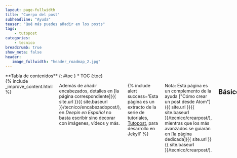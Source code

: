 ```yaml
---
layout: page-fullwidth
title: "Cuerpo del post"
subheadline: "Ayuda"
teaser: "Qué más puedes añadir en los posts"
tags:
    - tutopost
categories:
    - tecnico
breadcrumb: true
show_meta: false
header:
   image_fullwidth: "header_roadmap_2.jpg"
---
```

<div class="row">
<div class="medium-4 medium-push-8 columns" markdown="1">
<div class="panel radius" markdown="1">
**Tabla de contenidos**
{: #toc }
*  TOC
{:toc}
</div>
</div><!-- /.medium-4.columns -->

<div class="medium-8 medium-pull-4 columns" markdown="1">
{% include _improve_content.html %}

Además de añadir encabezados, detalles en [la página correspondiente]({{ site.url }}{{ site.baseurl }}/tecnico/encabezadopost/), en *Deepin en Español* no basta escribir sino decorar con imágenes, vídeos y más.

{% include alert success='Esta página es un extracto de la serie de tutoriales, <a href="/tutopost">Tutopost</a>, para desarrollo en Jekyll' %}

Nota: Está página es un complemento de la ayuda ["Cómo crear un post desde Atom"]({{ site.url }}{{ site.baseurl }}/tecnico/crearpost/), mientras que los más avanzados se guiarán en [la página dedicada]({{ site.url }}{{ site.baseurl }}/tecnico/crearpost/).

## Básico
### Vídeos

Con foundation los vídeos adaptables al tamaño (flexible) son fáciles. [Más info ›](http://foundation.zurb.com/docs/components/flex_video.html)

Arriba el código, abajo el resultado.

{% highlight html %}
<div class="flex-video">
  <iframe with video />
</div>
{% endhighlight %}

<div class="flex-video">
        <iframe width="1280" height="720" src="//www.youtube.com/embed/WoHxoz_0ykI" frameborder="0" allowfullscreen></iframe>
</div>

### Imágenes

Arriba el código, abajo el resultado.

{% highlight html %}
<img class="t60" src="{{ site.urlimg }}header_homepage_13.jpg" alt="">
{% endhighlight %}

<img class="t60" src="{{ site.urlimg }}header_homepage_13.jpg" alt="">

### Enlaces internos

Puedes hacer un enlace interno sin escribir la URL del página es de la siguiente manera:

~~~
{% raw %}[titulo link]({{ site.url }}{{ site.baseurl }}/cat/titulo/){% endraw %}
~~~

## Código adicional {#adicional}

Feeling Responsive permite a las páginas, de la siguiente forma

### Crear una tabla de contenido
{: .t60}

Cuando hay varias secciones en la publicación, es necesario crear una tabla de contenido o índice.

Más información en [»Kramdown«](http://kramdown.gettalong.org/converter/html.html#toc).

El más sencillo y recomendado es de Bare Bones:
{% highlight html %}
### Table of Contents
*  Auto generated table of contents
{:toc}
{% endhighlight %}

Puedes hacer más complejo con el formato de Foundation:

{% highlight html %}
<div class="panel radius" markdown="1">
**Table of Contents**
{: #toc }
*  TOC
{:toc}
</div>
{% endhighlight %}
<small markdown="1">[Up to table of contents](#toc)</small>
{: .text-right }

### Anclas

Las anclas sirven para enlazar partes específicas a la página. Basta escribir
`{#nombre}` El numeral indica el nombre de esa ancla.

### Citas

Las citas son apropiadas para entrevistas o extractos de páginas web. Usa el siguiente código:

> Age is an issue of mind over matter. If you don't mind, it doesn't matter.
<cite>Mark Twain</cite>

<small markdown="1">[Up to table of contents](#toc)</small>
{: .text-right }

~~~
{% highlight html %}
Código
{% endhighlight %}
~~~

## Avisos

### Mejorar contenido

Llamado ´improve_content´. Útil para editar código fuente directamente similar a una wiki. Está inspirada en [Ben Balters Blog](http://ben.balter.com/).

~~~
{% raw %}{% include _improve_content.html %}{% endraw %}
~~~

### Incrustar un aviso en la publicación

Ese método es útil para avisar a los usuarios. Por favor, no añadas `.html` para evitar errores. Tienes cinco tipos de avisos: `warning`, `info`, `success`, `alert` y `text`.

~~~
{% raw %}{% include alert warning='This is a warning.' %}
{% include alert info='An info box.' %}
{% include alert success='Yeah, you made it!' %}
{% include alert alert='Danger!' %}
{% include alert terminal='jekyll -serve' %}
{% include alert text='Just a note!' %}{% endraw %}
~~~

{% include alert warning='This is a warning.' %}
{% include alert info='An info box.' %}
{% include alert success='Yeah, you made it!' %}
{% include alert alert='Danger!' %}
{% include alert terminal='jekyll -serve' %}
{% include alert text='Just a note!' %}

Si es posible usa la etiqueta `<html>` como en la siguiente demostración.

~~~
{% raw %}{% include alert info='<em>Feeling Responsive</em> is listed on <a href="http://jekyllthemes.org/">http://jekyllthemes.org</a>' %}{% endraw %}
~~~

{% include alert info='<em>Feeling Responsive</em> está listado <a href="http://jekyllthemes.org/">http://jekyllthemes.org</a>' %}

## Código líquido
{: .t60}

Puedes añadir códigos especiales Markdown (llamados Liquid code).

### Lista de publicaciones

Son bastante útiles para añadir un listado de publicaciones filtrado por:

- entries › entradas máximas
- offset › entradas omitidas desde el inicio
- category › define **una** categoría para mostrar dichas entradas

Así funciona si quiero listar las noticias desde el segundo hasta el cuarto:

~~~
{% raw %}{% include list-posts entries='3' offset='1' category='noticias' %}{% endraw %}
~~~

### Lista colección

Permite incrustar un listado publicaciones como páginas.

~~~
{% raw %}{% include list-collection collection='wordpress' %}{% endraw %}
~~~

### Enlace Anterior y Siguiente

Llamado `next-previous-post-in-category.html`. Añade enlaces al anterior y siguiente post. En el front matter se añade.

~~~
{% raw %} {% include next-previous-post-in-category %}{% endraw %}
~~~


<small markdown="1">[Up to table of contents](#toc)</small>
{: .text-right }

{% include _improve_content.html %}

</div><!-- /.medium-8.columns -->
</div><!-- /.row -->
